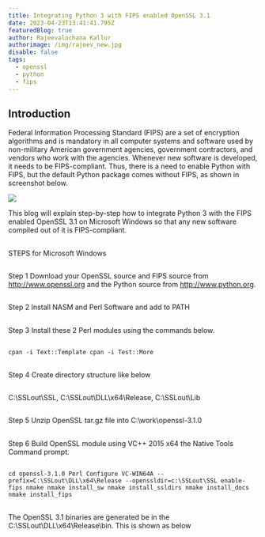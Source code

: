 ```yaml
---
title: Integrating Python 3 with FIPS enabled OpenSSL 3.1
date: 2023-04-23T13:41:41.795Z
featuredBlog: true
author: Rajeevalochana Kallur
authorimage: /img/rajeev_new.jpg
disable: false
tags:
  - openssl
  - python
  - fips
---
```

## Introduction

Federal Information Processing Standard (FIPS) are a set of encryption algorithms and is mandatory in all computer systems and software used by non-military American government agencies, government contractors, and vendors who work with the agencies. Whenever new software is developed, it needs to be FIPS-compliant. Thus, there is a need to enable Python with FIPS, but the default Python package comes without FIPS, as shown in screenshot below.

![](/img/openssl-before.jpg)

This blog will explain step-by-step how to integrate Python 3 with the FIPS enabled OpenSSL 3.1 on  Microsoft Windows so that any new software compiled out of it is FIPS-compliant.

## 
STEPS for Microsoft Windows

## 
Step 1 Download your OpenSSL source and FIPS source from http://www.openssl.org and the Python source from http://www.python.org.

## 
Step 2 Install NASM and Perl Software and add to PATH

## 
Step 3 Install these 2 Perl modules using the commands below.

## 
`cpan -i Text::Template
cpan -i Test::More`

## 
Step 4 Create directory structure like below

## 
C:\SSLout\SSL, C:\SSLout\DLL\x64\Release, C:\SSLout\Lib

## 
Step 5 Unzip OpenSSL tar.gz file into C:\work\openssl-3.1.0

## 
Step 6 Build OpenSSL module using VC++ 2015 x64 the Native Tools Command prompt.

## 
`cd openssl-3.1.0
Perl Configure VC-WIN64A --prefix=C:\SSLout\DLL\x64\Release --openssldir=c:\SSLout\SSL enable-fips
nmake
nmake install_sw
nmake install_ssldirs
nmake install_docs
nmake install_fips`

## 
The OpenSSL 3.1 binaries are generated be in the C:\SSLout\DLL\x64\Release\bin.  This is shown as below